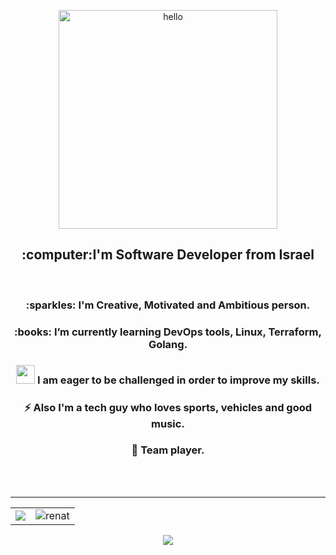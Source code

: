 <p align="center">
  <img src="https://user-images.githubusercontent.com/83014719/140796715-45c43e2b-3af7-4d3e-bc5d-f495dcb0cf21.gif" alt="hello" width="350"/>
</p>
<h2 align="center">:computer:I'm Software Developer from Israel</h2>
</br>
<h3 align="center">:sparkles: I'm Creative, Motivated and Ambitious person.</h3>
<h3 align="center">:books: I’m currently learning DevOps tools, Linux, Terraform, Golang.</h3>
<h3 align="center"><img src="https://media.giphy.com/media/iY8CRBdQXODJSCERIr/giphy.gif" width="30px"> I am eager to be challenged in order to improve my skills.</h3>
<h3 align="center">⚡ Also I'm a tech guy who loves sports, vehicles and good music.</h3>
<h3 align="center">🏀 Team player.</h3>
</br></br>

---

<table style="width:100%" align="center">
    <tr>
        <td>
            <img src="https://github-readme-stats.vercel.app/api?username=renatts&&show_icons=true&title_color=ffffff&icon_color=4169e1&text_color=ffffff&bg_color=0D1117&border_color=0D1117"/>
        </td>
        <td>
            <img src="https://github-readme-stats.vercel.app/api/top-langs?username=renatts&show_icons=true&title_color=ffffff&icon_color=808080&text_color=808080&bg_color=0D1117&locale=en&layout=compact&langs_count=8&border_color=0D1117" alt="renat" />
        </td>
    </tr>
</table>
<p align="center">
  <img src="https://github.com/renatts/renatts/blob/output/github-contribution-grid-snake.svg">
</p>
